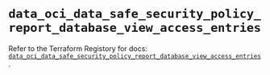 # `data_oci_data_safe_security_policy_report_database_view_access_entries`

Refer to the Terraform Registory for docs: [`data_oci_data_safe_security_policy_report_database_view_access_entries`](https://registry.terraform.io/providers/oracle/oci/6.18.0/docs/data-sources/data_safe_security_policy_report_database_view_access_entries).
